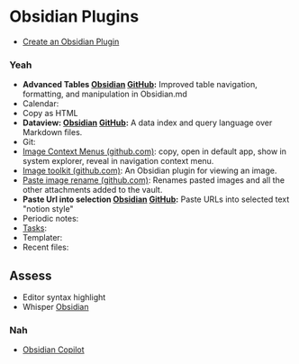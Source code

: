 # Obsidian Plugins

- [Create an Obsidian Plugin](Create%20an%20Obsidian%20Plugin.md)
### Yeah

- **Advanced Tables [Obsidian](obsidian://show-plugin?id=table-editor-obsidian) [GitHub](https://github.com/tgrosinger/advanced-tables-obsidian):** Improved table navigation, formatting, and manipulation in Obsidian.md
- Calendar: 
- Copy as HTML
- **Dataview: [Obsidian](obsidian://show-plugin?id=dataview) [GitHub](https://github.com/blacksmithgu/obsidian-dataview):** A data index and query language over Markdown files.
- Git: 
- [Image Context Menus (github.com)](https://github.com/NomarCub/obsidian-copy-url-in-preview): copy, open in default app, show in system explorer, reveal in navigation context menu.
- [Image toolkit (github.com)](https://github.com/sissilab/obsidian-image-toolkit):  An Obsidian plugin for viewing an image.
- [Paste image rename (github.com)](https://github.com/reorx/obsidian-paste-image-rename):  Renames pasted images and all the other attachments added to the vault.
- **Paste Url into selection [Obsidian](obsidian://show-plugin?id=url-into-selection) [GitHub](https://github.com/denolehov/obsidian-url-into-selection):** Paste URLs into selected text "notion style"
- Periodic notes:
- [Tasks](plugins/tasks.md):
- Templater:
- Recent files:

## Assess

- Editor syntax highlight
- Whisper [Obsidian](obsidian://show-plugin?id=whisper)

### Nah

- [Obsidian Copilot](copilot.md)